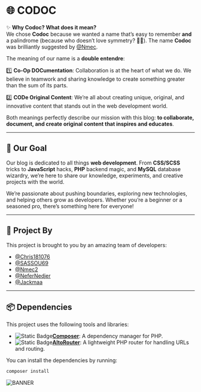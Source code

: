 # 🌐 **CODOC**

✨ **Why Codoc? What does it mean?**  
We chose **Codoc** because we wanted a name that’s easy to remember **and** a palindrome (because who doesn’t love symmetry? 🤷‍♂️). The name **Codoc** was brilliantly suggested by [@Nmec](https://github.com/Nmec2).

The meaning of our name is a **double entendre**:

1️⃣ **Co-Op DOCumentation**: Collaboration is at the heart of what we do. We believe in teamwork and sharing knowledge to create something greater than the sum of its parts.

2️⃣ **CODe Original Content**: We’re all about creating unique, original, and innovative content that stands out in the web development world.

Both meanings perfectly describe our mission with this blog: **to collaborate, document, and create original content that inspires and educates**.

---

## 🚀 **Our Goal**

Our blog is dedicated to all things **web development**. From **CSS/SCSS** tricks to **JavaScript** hacks, **PHP** backend magic, and **MySQL** database wizardry, we’re here to share our knowledge, experiments, and creative projects with the world.

We’re passionate about pushing boundaries, exploring new technologies, and helping others grow as developers. Whether you’re a beginner or a seasoned pro, there’s something here for everyone!

---

## 👥 **Project By**

This project is brought to you by an amazing team of developers:

- [@Chris181076](https://github.com/Chris181076)
- [@SASSOU69](https://github.com/SASSOU69)
- [@Nmec2](https://github.com/Nmec2)
- [@NeferNedjer](https://github.com/NeferNedjer)
- [@Jackmaa](https://github.com/Jackmaa)

---

## 📦 **Dependencies**

This project uses the following tools and libraries:

- ![Static Badge](https://img.shields.io/badge/composer-dependency_manager-blue)**[Composer](https://getcomposer.org/)**: A dependency manager for PHP.
- ![Static Badge](https://img.shields.io/badge/altorouter-router-green)**[AltoRouter](https://github.com/dannyvankooten/AltoRouter)**: A lightweight PHP router for handling URLs and routing.

You can install the dependencies by running:

```bash
composer install
```
![BANNER](https://i.imgur.com/b5p4bnw.png)
